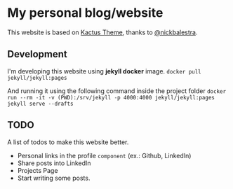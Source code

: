 # My personal blog/website
This website is based on [Kactus Theme](https://github.com/nickbalestra/kactus), thanks to [@nickbalestra](https://github.com/nickbalestra).

## Development
I'm developing this website using **jekyll docker** image. `docker pull jekyll/jekyll:pages`

And running it using the following command inside the project folder
`docker run --rm -it -v (PWD):/srv/jekyll -p 4000:4000 jekyll/jekyll:pages jekyll serve --drafts`

## TODO
A list of todos to make this website better.

* Personal links in the profile `component` (ex.: Github, LinkedIn)
* Share posts into LinkedIn
* Projects Page
* Start writing some posts.
